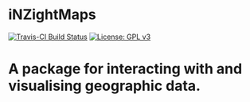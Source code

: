 # iNZightMaps

[![Travis-CI Build Status](https://travis-ci.org/iNZightVIT/iNZightMaps.svg?branch=master)](https://travis-ci.org/iNZightVIT/iNZightMaps)
[![License: GPL v3](https://img.shields.io/badge/License-GPL%20v3-blue.svg)](http://www.gnu.org/licenses/gpl-3.0)


A package for interacting with and visualising geographic data.
=======
